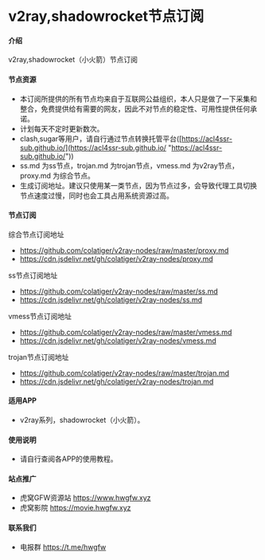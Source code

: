 # v2ray,shadowrocket节点订阅

#### 介绍
v2ray,shadowrocket（小火箭）节点订阅

#### 节点资源
- 本订阅所提供的所有节点均来自于互联网公益组织，本人只是做了一下采集和整合，免费提供给有需要的网友，因此不对节点的稳定性、可用性提供任何承诺。
- 计划每天不定时更新数次。
- clash,sugar等用户，请自行通过节点转换托管平台([https://acl4ssr-sub.github.io/](https://acl4ssr-sub.github.io/ "https://acl4ssr-sub.github.io/"))
- ss.md 为ss节点，trojan.md 为trojan节点，vmess.md 为v2ray节点，proxy.md 为综合节点。
- 生成订阅地址。建议只使用某一类节点，因为节点过多，会导致代理工具切换节点速度过慢，同时也会工具占用系统资源过高。 

#### 节点订阅
综合节点订阅地址
+ https://github.com/colatiger/v2ray-nodes/raw/master/proxy.md
+ https://cdn.jsdelivr.net/gh/colatiger/v2ray-nodes/proxy.md

ss节点订阅地址
+ https://github.com/colatiger/v2ray-nodes/raw/master/ss.md
+ https://cdn.jsdelivr.net/gh/colatiger/v2ray-nodes/ss.md

vmess节点订阅地址
+ https://github.com/colatiger/v2ray-nodes/raw/master/vmess.md
+ https://cdn.jsdelivr.net/gh/colatiger/v2ray-nodes/vmess.md

trojan节点订阅地址
+ https://github.com/colatiger/v2ray-nodes/raw/master/trojan.md
+ https://cdn.jsdelivr.net/gh/colatiger/v2ray-nodes/trojan.md

#### 适用APP

- v2ray系列，shadowrocket（小火箭）。

#### 使用说明

- 请自行查阅各APP的使用教程。

#### 站点推广
- 虎窝GFW资源站 https://www.hwgfw.xyz
- 虎窝影院 https://movie.hwgfw.xyz

#### 联系我们
- 电报群 https://t.me/hwgfw

